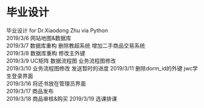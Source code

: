 # 毕业设计
毕业设计 for Dr.Xiaodong Zhu via Python  
2019/3/6 网站地图&数据库  
2019/3/7 数据库重构 删除教超系统 增加二手商品交易系统  
2019/3/8 数据库重构 修改主外键  
2019/3/9 UC矩阵 数据流程图 业务流程图修改  
2019/3/10 业务流程图修改 发送暂时的进度 
2019/3/11 删除dorm_id的外键 jwc学生登录界面  
2019/3/16 将还书放在管理员界面  
2019/3/17 商品发布    
2019/3/18 商品审核&购买 
2019/3/19 选课排课  


